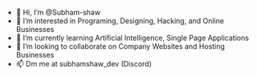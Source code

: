 - 👋 Hi, I’m @Subham-shaw
- 👀 I’m interested in Programing, Designing, Hacking, and Online Businesses
- 🌱 I’m currently learning Artificial Intelligence, Single Page Applications
- 💞️ I’m looking to collaborate on Company Websites and Hosting Businesses
- 📫 Dm me at subhamshaw_dev (Discord)

<!---
Subham-shaw/Subham-shaw is a ✨ special ✨ repository because its `README.md` (this file) appears on your GitHub profile.
You can click the Preview link to take a look at your changes.
--->

